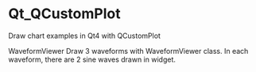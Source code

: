 # Qt_QCustomPlot
Draw chart examples in Qt4 with QCustomPlot



WaveformViewer
Draw 3 waveforms with WaveformViewer class. In each waveform, there are 2 sine waves drawn in widget.
